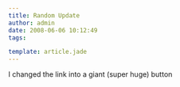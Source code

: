 ```yaml
---
title: Random Update
author: admin
date: 2008-06-06 10:12:49
tags: 

template: article.jade
---
```


I changed the link into a giant (super huge) button
